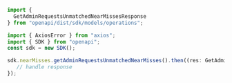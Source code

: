 <!-- Start SDK Example Usage -->
```typescript
import {
  GetAdminRequestsUnmatchedNearMissesResponse
} from "openapi/dist/sdk/models/operations";

import { AxiosError } from "axios";
import { SDK } from "openapi";
const sdk = new SDK();

sdk.nearMisses.getAdminRequestsUnmatchedNearMisses().then((res: GetAdminRequestsUnmatchedNearMissesResponse | AxiosError) => {
   // handle response
});
```
<!-- End SDK Example Usage -->